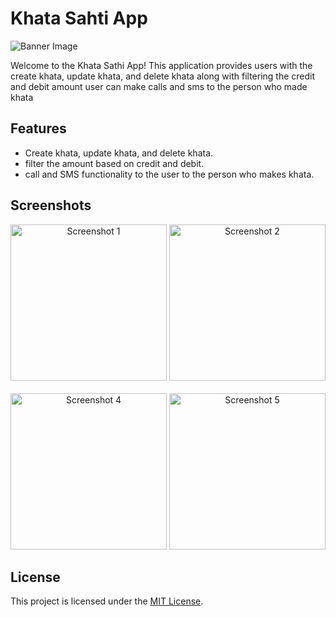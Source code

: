 # Khata Sahti App 

![Banner Image](https://github.com/KavyaMistry369/news_app/assets/130814792/3e2c1bf8-c550-470f-9c90-e2ebbc023420)

Welcome to the Khata Sathi App! This application provides users with the create khata, update khata, and delete khata along with filtering the credit and debit amount user can make calls and sms to the person who made khata

## Features

- Create khata, update khata, and delete khata.
- filter the amount based on credit and debit.
- call and SMS functionality to the user to the person who makes khata.

## Screenshots

<div align="center">
    <img src="https://github.com/KavyaMistry369/khata_sathi_/assets/130814792/72ef7bb8-ebfd-456e-9557-5a4331670d9b" alt="Screenshot 1" width="250"/>
    <img src="https://github.com/KavyaMistry369/khata_sathi_/assets/130814792/f0775644-1d6f-4411-bbde-373322dc6dfa" alt="Screenshot 2" width="250"/>
</div>
<br/>
<div align="center">
    <img src="https://github.com/KavyaMistry369/khata_sathi_/assets/130814792/0e0c5806-d0be-4a30-9186-a95140aff8c0" alt="Screenshot 4" width="250"/>
    <img src="https://github.com/KavyaMistry369/khata_sathi_/assets/130814792/eb529d3d-c681-433c-bc99-2205b55127ee" alt="Screenshot 5" width="250"/>
</div>


## License

This project is licensed under the [MIT License](LICENSE).
